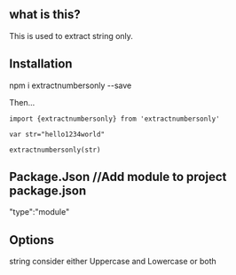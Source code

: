 ## what is this?

This is used to extract string only.

## Installation

npm i extractnumbersonly --save


Then...
```
import {extractnumbersonly} from 'extractnumbersonly'

var str="hello1234world"

extractnumbersonly(str)

```

## Package.Json //Add module to project package.json

"type":"module"

## Options

string consider either Uppercase and Lowercase or both


